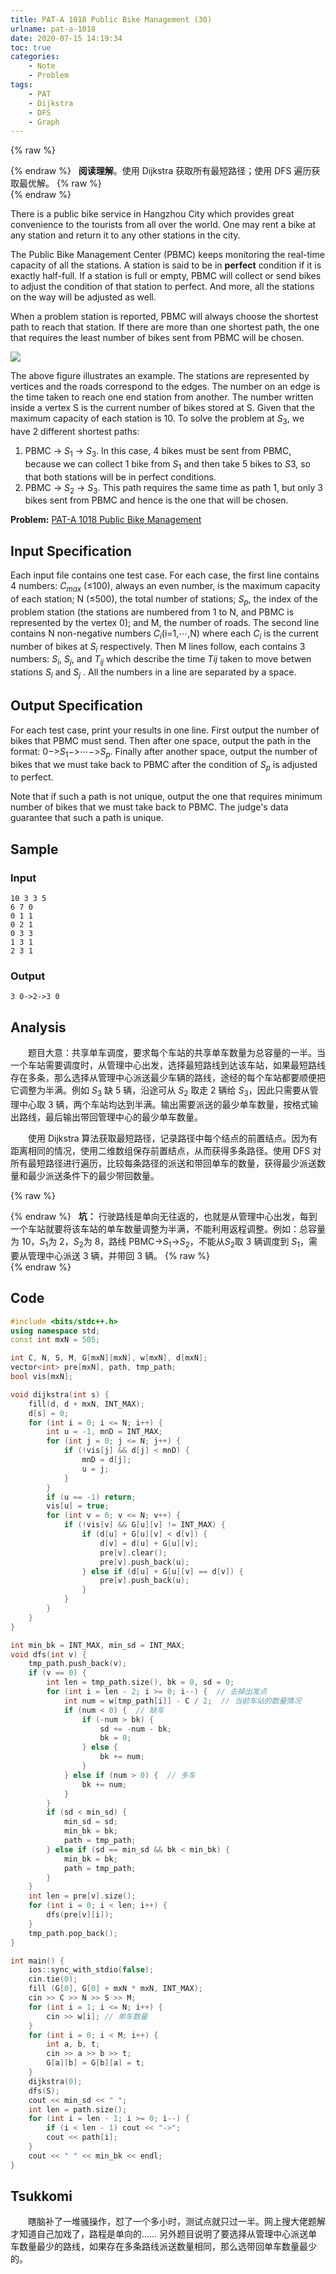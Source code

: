 ```yaml
---
title: PAT-A 1018 Public Bike Management (30)
urlname: pat-a-1018
date: 2020-07-15 14:19:34
toc: true
categories:
    - Note
    - Problem
tags:
    - PAT
    - Dijkstra
    - DFS
    - Graph
---
```


{% raw %}<article class="message is-danger"><div class="message-body">{% endraw %}
<span class="icon"><i class="fa fa-star mr-2"></i></span>&nbsp;&nbsp;**阅读理解**。使用 Dijkstra 获取所有最短路径；使用 DFS 遍历获取最优解。
{% raw %}</div></article>{% endraw %}

There is a public bike service in Hangzhou City which provides great convenience to the tourists from all over the world. One may rent a bike at any station and return it to any other stations in the city.

The Public Bike Management Center (PBMC) keeps monitoring the real-time capacity of all the stations. A station is said to be in **perfect** condition if it is exactly half-full. If a station is full or empty, PBMC will collect or send bikes to adjust the condition of that station to perfect. And more, all the stations on the way will be adjusted as well.

When a problem station is reported, PBMC will always choose the shortest path to reach that station. If there are more than one shortest path, the one that requires the least number of bikes sent from PBMC will be chosen.

![](https://cdn.jsdelivr.net/gh/kainzhang/kz-img/blog/20/07/15/213.jpg)

The above figure illustrates an example. The stations are represented by vertices and the roads correspond to the edges. The number on an edge is the time taken to reach one end station from another. The number written inside a vertex S is the current number of bikes stored at S. Given that the maximum capacity of each station is 10. To solve the problem at $S_3$, we have 2 different shortest paths:

1. PBMC -> $S_1$ -> $S_3$. In this case, 4 bikes must be sent from PBMC, because we can collect 1 bike from $S_1$ and then take 5 bikes to $S_​3$, so that both stations will be in perfect conditions.
2. PBMC -> $S_2$ -> $S_3$. This path requires the same time as path 1, but only 3 bikes sent from PBMC and hence is the one that will be chosen.

<!--more-->

**Problem:**&nbsp;[PAT-A 1018 Public Bike Management](https://pintia.cn/problem-sets/994805342720868352/problems/994805489282433024 "PAT-A 1018 Public Bike Management")

## Input Specification

Each input file contains one test case. For each case, the first line contains 4 numbers: $C_{max}$ (≤100), always an even number, is the maximum capacity of each station; N (≤500), the total number of stations; $S_p$, the index of the problem station (the stations are numbered from 1 to N, and PBMC is represented by the vertex 0); and M, the number of roads. The second line contains N non-negative numbers $C_i$(i=1,⋯,N) where each $C_i$ is the current number of bikes at $S_i$ respectively. Then M lines follow, each contains 3 numbers: $S_i$, $S_j$, and $T_{ij}$ which describe the time $T_​{ij}$ taken to move betwen stations $S_i$ and $S_j$ . All the numbers in a line are separated by a space.

## Output Specification

For each test case, print your results in one line. First output the number of bikes that PBMC must send. Then after one space, output the path in the format: 0−>$S_1$−>⋯−>$S_p$. Finally after another space, output the number of bikes that we must take back to PBMC after the condition of $S_p$ is adjusted to perfect.

Note that if such a path is not unique, output the one that requires minimum number of bikes that we must take back to PBMC. The judge's data guarantee that such a path is unique.

## Sample

### Input

```
10 3 3 5
6 7 0
0 1 1
0 2 1
0 3 3
1 3 1
2 3 1
```

### Output

```
3 0->2->3 0
```

## Analysis

&emsp;&emsp;题目大意：共享单车调度，要求每个车站的共享单车数量为总容量的一半。当一个车站需要调度时，从管理中心出发，选择最短路线到达该车站，如果最短路线存在多条，那么选择从管理中心派送最少车辆的路线，途经的每个车站都要顺便把它调整为半满。例如 $S_3$ 缺 5 辆，沿途可从 $S_2$ 取走 2 辆给 $S_3$，因此只需要从管理中心取 3 辆，两个车站均达到半满。输出需要派送的最少单车数量，按格式输出路线，最后输出带回管理中心的最少单车数量。

&emsp;&emsp;使用 Dijkstra 算法获取最短路径，记录路径中每个结点的前置结点。因为有距离相同的情况，使用二维数组保存前置结点，从而获得多条路径。使用 DFS 对所有最短路径进行遍历，比较每条路径的派送和带回单车的数量，获得最少派送数量和最少派送条件下的最少带回数量。

{% raw %}<article class="message is-danger"><div class="message-body">{% endraw %}
<span class="icon"><i class="fa fa-bomb mr-2"></i></span>&nbsp;&nbsp;**坑：** 行驶路线是单向无往返的，也就是从管理中心出发，每到一个车站就要将该车站的单车数量调整为半满，不能利用返程调整。例如：总容量为 10，$S_1$为 2，$S_2$为 8，路线 PBMC->$S_1$->$S_2$，不能从$S_2$取 3 辆调度到 $S_1$，需要从管理中心派送 3 辆，并带回 3 辆。
{% raw %}</div></article>{% endraw %}

## Code

``` cpp
#include <bits/stdc++.h>
using namespace std;
const int mxN = 505;

int C, N, S, M, G[mxN][mxN], w[mxN], d[mxN];
vector<int> pre[mxN], path, tmp_path;
bool vis[mxN];

void dijkstra(int s) {
    fill(d, d + mxN, INT_MAX);
    d[s] = 0;
    for (int i = 0; i <= N; i++) {
        int u = -1, mnD = INT_MAX;
        for (int j = 0; j <= N; j++) {
            if (!vis[j] && d[j] < mnD) {
                mnD = d[j];
                u = j;
            }
        }
        if (u == -1) return;
        vis[u] = true;
        for (int v = 0; v <= N; v++) {
            if (!vis[v] && G[u][v] != INT_MAX) {
                if (d[u] + G[u][v] < d[v]) {
                    d[v] = d[u] + G[u][v];
                    pre[v].clear();
                    pre[v].push_back(u);
                } else if (d[u] + G[u][v] == d[v]) {
                    pre[v].push_back(u);
                }
            }
        }
    }
}

int min_bk = INT_MAX, min_sd = INT_MAX;
void dfs(int v) {
    tmp_path.push_back(v);
    if (v == 0) {
        int len = tmp_path.size(), bk = 0, sd = 0;
        for (int i = len - 2; i >= 0; i--) {  // 去掉出发点
            int num = w[tmp_path[i]] - C / 2;  // 当前车站的数量情况
            if (num < 0) {  // 缺车
                if (-num > bk) {
                    sd += -num - bk;
                    bk = 0;
                } else {
                    bk += num;
                }
            } else if (num > 0) {  // 多车
                bk += num;
            }
        }
        if (sd < min_sd) {
            min_sd = sd;
            min_bk = bk;
            path = tmp_path;
        } else if (sd == min_sd && bk < min_bk) {
            min_bk = bk;
            path = tmp_path;
        }
    }
    int len = pre[v].size();
    for (int i = 0; i < len; i++) {
        dfs(pre[v][i]);
    }
    tmp_path.pop_back();
}

int main() {
    ios::sync_with_stdio(false);
    cin.tie(0);
    fill (G[0], G[0] + mxN * mxN, INT_MAX);
    cin >> C >> N >> S >> M;
    for (int i = 1; i <= N; i++) {
        cin >> w[i]; // 单车数量
    }
    for (int i = 0; i < M; i++) {
        int a, b, t;
        cin >> a >> b >> t;
        G[a][b] = G[b][a] = t;
    }
    dijkstra(0);
    dfs(S);
    cout << min_sd << " ";
    int len = path.size();
    for (int i = len - 1; i >= 0; i--) {
        if (i < len - 1) cout << "->";
        cout << path[i];
    }
    cout << " " << min_bk << endl;
}
```

## Tsukkomi

&emsp;&emsp;瞎脑补了一堆骚操作，怼了一个多小时，测试点就只过一半。网上搜大佬题解才知道自己加戏了，路程是单向的…… 另外题目说明了要选择从管理中心派送单车数量最少的路线，如果存在多条路线派送数量相同，那么选带回单车数量最少的。